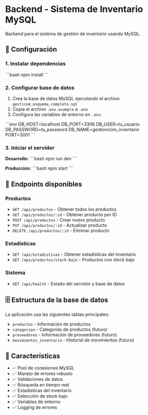 # Backend - Sistema de Inventario MySQL

Backend para el sistema de gestión de inventario usando MySQL.

## 🚀 Configuración

### 1. Instalar dependencias
\`\`\`bash
npm install
\`\`\`

### 2. Configurar base de datos

1. Crea la base de datos MySQL ejecutando el archivo `gesticom_esquema_completo.sql`
2. Copia el archivo `.env.example` a `.env`
3. Configura las variables de entorno en `.env`:

\`\`\`env
DB_HOST=localhost
DB_PORT=3306
DB_USER=tu_usuario
DB_PASSWORD=tu_password
DB_NAME=gestioncom_inventario
PORT=3001
\`\`\`

### 3. Iniciar el servidor

**Desarrollo:**
\`\`\`bash
npm run dev
\`\`\`

**Producción:**
\`\`\`bash
npm start
\`\`\`

## 📡 Endpoints disponibles

### Productos
- `GET /api/productos` - Obtener todos los productos
- `GET /api/productos/:id` - Obtener producto por ID
- `POST /api/productos` - Crear nuevo producto
- `PUT /api/productos/:id` - Actualizar producto
- `DELETE /api/productos/:id` - Eliminar producto

### Estadísticas
- `GET /api/estadisticas` - Obtener estadísticas del inventario
- `GET /api/productos/stock-bajo` - Productos con stock bajo

### Sistema
- `GET /api/health` - Estado del servidor y base de datos

## 🗄️ Estructura de la base de datos

La aplicación usa las siguientes tablas principales:
- `productos` - Información de productos
- `categorias` - Categorías de productos (futuro)
- `proveedores` - Información de proveedores (futuro)
- `movimientos_inventario` - Historial de movimientos (futuro)

## 🔧 Características

- ✅ Pool de conexiones MySQL
- ✅ Manejo de errores robusto
- ✅ Validaciones de datos
- ✅ Búsqueda en tiempo real
- ✅ Estadísticas del inventario
- ✅ Detección de stock bajo
- ✅ Variables de entorno
- ✅ Logging de errores
